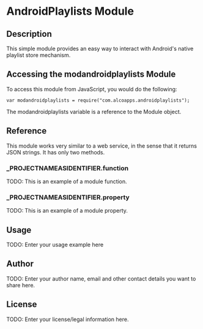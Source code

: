 # AndroidPlaylists Module

## Description

This simple module provides an easy way to interact with Android's native playlist store mechanism.

## Accessing the modandroidplaylists Module

To access this module from JavaScript, you would do the following:

	var modandroidplaylists = require("com.alcoapps.androidplaylists");

The modandroidplaylists variable is a reference to the Module object.	

## Reference

This module works very similar to a web service, in the sense that it returns JSON strings.  It has only two methods.

### ___PROJECTNAMEASIDENTIFIER__.function

TODO: This is an example of a module function.

### ___PROJECTNAMEASIDENTIFIER__.property

TODO: This is an example of a module property.

## Usage

TODO: Enter your usage example here

## Author

TODO: Enter your author name, email and other contact
details you want to share here. 

## License

TODO: Enter your license/legal information here.
